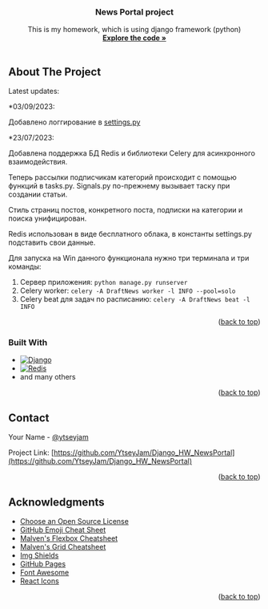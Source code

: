 
  <h3 align="center">News Portal project</h3>

  <p align="center">
    This is my homework, which is using django framework (python)
    <br />
    <a href="https://github.com/YtseyJam/Django_HW_NewsPortal/tree/master/DraftNews"><strong>Explore the code »</strong></a>
    <br />
    <br />

  </p>
</div>

<!-- TABLE OF CONTENTS 
<details>
  <summary>Table of Contents</summary>
  <ol>
    <li>
      <a href="#about-the-project">About The Project</a>
      <ul>
        <li><a href="#built-with">Built With</a></li>
      </ul>
    </li>
    <li>
      <a href="#getting-started">Getting Started</a>
      <ul>
        <li><a href="#prerequisites">Prerequisites</a></li>
        <li><a href="#installation">Installation</a></li>
      </ul>
    </li>
    <li><a href="#usage">Usage</a></li>
    <li><a href="#roadmap">Roadmap</a></li>
    <li><a href="#contributing">Contributing</a></li>
    <li><a href="#license">License</a></li>
    <li><a href="#contact">Contact</a></li>
    <li><a href="#acknowledgments">Acknowledgments</a></li>
  </ol>
</details>
-->


<!-- ABOUT THE PROJECT -->
## About The Project

Latest updates:

*03/09/2023:

Добавлено логгирование в [settings.py](https://github.com/YtseyJam/Django_HW_NewsPortal/blob/master/DraftNews/DraftNews/settings.py)



*23/07/2023:


Добавлена поддержка БД Redis и библиотеки Celery для асинхронного взаимодействия.


Теперь рассылки подписчикам категорий происходит с помощью функций в tasks.py. Signals.py по-прежнему вызывает таску при создании статьи.

<!--Затронуты/созданы файлы: 

<a href="https://github.com/YtseyJam/Django_HW_NewsPortal/blob/main/DraftNews/DraftNews/__init__.py"><strong>__init__.py</strong></a>

<a href="https://github.com/YtseyJam/Django_HW_NewsPortal/blob/main/DraftNews/newsportal/signals.py"><strong>signals.py</strong></a>

<a href="https://github.com/YtseyJam/Django_HW_NewsPortal/blob/main/DraftNews/DraftNews/celery.py"><strong>celery.py</strong></a>

<a href="https://github.com/YtseyJam/Django_HW_NewsPortal/blob/main/DraftNews/newsportal/tasks.py"><strong>tasks.py</strong></a>-->

Стиль страниц постов, конкретного поста, подписки на категории и поиска унифицирован.

Redis использован в виде бесплатного облака, в константы settings.py подставить свои данные.

Для запуска на Win данного функционала нужно три терминала и три команды:

1. Сервер приложения: `python manage.py runserver`
2. Celery worker: `celery -A DraftNews worker -l INFO --pool=solo`
3. Celery beat для задач по расписанию: `celery -A DraftNews beat -l INFO`

<p align="right">(<a href="#readme-top">back to top</a>)</p>



### Built With

* [![Django][Django.url]][Django-url]
* [![Redis][Redis.url]][Redis-url]
* and many others
<p align="right">(<a href="#readme-top">back to top</a>)</p>



<!-- GETTING STARTED 
## Getting Started

Здесь будут инструкции по запуску...

### Prerequisites

Что понадобится установить
* ...
  ```..
  ...
  ```

### Installation

_Инуструкции в процессе_

1. ...
2. ...
   ```sh
   ...
   ```
3. ...
   ```sh
   ...
   ```
4. ...
   ```js
   ...
   ```

<p align="right">(<a href="#readme-top">back to top</a>)</p>
-->


<!-- USAGE EXAMPLES 
## Usage



<p align="right">(<a href="#readme-top">back to top</a>)</p>
-->


<!-- ROADMAP 
## Roadmap

- [x] Add Changelog
- [x] Add back to top links
- [ ] Add Additional Templates w/ Examples
- [ ] Add "components" document to easily copy & paste sections of the readme
- [ ] Multi-language Support
    - [ ] Chinese
    - [ ] Spanish

See the [open issues](https://github.com/othneildrew/Best-README-Template/issues) for a full list of proposed features (and known issues).

<p align="right">(<a href="#readme-top">back to top</a>)</p>
-->


<!-- CONTRIBUTING 
## Contributing

Contributions are what make the open source community such an amazing place to learn, inspire, and create. Any contributions you make are **greatly appreciated**.

If you have a suggestion that would make this better, please fork the repo and create a pull request. You can also simply open an issue with the tag "enhancement".
Don't forget to give the project a star! Thanks again!

1. Fork the Project
2. Create your Feature Branch (`git checkout -b feature/AmazingFeature`)
3. Commit your Changes (`git commit -m 'Add some AmazingFeature'`)
4. Push to the Branch (`git push origin feature/AmazingFeature`)
5. Open a Pull Request

<p align="right">(<a href="#readme-top">back to top</a>)</p>
-->


<!-- LICENSE 
## License

Distributed under the MIT License. See `LICENSE.txt` for more information.

<p align="right">(<a href="#readme-top">back to top</a>)</p>
-->


<!-- CONTACT -->
## Contact

Your Name - [@ytseyjam](https://t.me/ytseyjam) <!--- email@example.com-->

Project Link: [https://github.com/YtseyJam/Django_HW_NewsPortal](https://github.com/YtseyJam/Django_HW_NewsPortal)

<p align="right">(<a href="#readme-top">back to top</a>)</p>



<!-- ACKNOWLEDGMENTS -->
## Acknowledgments


* [Choose an Open Source License](https://choosealicense.com)
* [GitHub Emoji Cheat Sheet](https://www.webpagefx.com/tools/emoji-cheat-sheet)
* [Malven's Flexbox Cheatsheet](https://flexbox.malven.co/)
* [Malven's Grid Cheatsheet](https://grid.malven.co/)
* [Img Shields](https://shields.io)
* [GitHub Pages](https://pages.github.com)
* [Font Awesome](https://fontawesome.com)
* [React Icons](https://react-icons.github.io/react-icons/search)

<p align="right">(<a href="#readme-top">back to top</a>)</p>



<!-- MARKDOWN LINKS & IMAGES -->
<!-- https://www.markdownguide.org/basic-syntax/#reference-style-links -->
[contributors-shield]: https://img.shields.io/github/contributors/othneildrew/Best-README-Template.svg?style=for-the-badge
[contributors-url]: https://github.com/othneildrew/Best-README-Template/graphs/contributors
[forks-shield]: https://img.shields.io/github/forks/othneildrew/Best-README-Template.svg?style=for-the-badge
[forks-url]: https://github.com/othneildrew/Best-README-Template/network/members
[stars-shield]: https://img.shields.io/github/stars/othneildrew/Best-README-Template.svg?style=for-the-badge
[stars-url]: https://github.com/othneildrew/Best-README-Template/stargazers
[issues-shield]: https://img.shields.io/github/issues/othneildrew/Best-README-Template.svg?style=for-the-badge
[issues-url]: https://github.com/othneildrew/Best-README-Template/issues
[license-shield]: https://img.shields.io/github/license/othneildrew/Best-README-Template.svg?style=for-the-badge
[license-url]: https://github.com/othneildrew/Best-README-Template/blob/master/LICENSE.txt
[linkedin-shield]: https://img.shields.io/badge/-LinkedIn-black.svg?style=for-the-badge&logo=linkedin&colorB=555
[linkedin-url]: https://linkedin.com/in/othneildrew
[product-screenshot]: images/screenshot.png
[Next.js]: https://img.shields.io/badge/next.js-000000?style=for-the-badge&logo=nextdotjs&logoColor=white
[Next-url]: https://nextjs.org/
[React.js]: https://img.shields.io/badge/React-20232A?style=for-the-badge&logo=react&logoColor=61DAFB
[React-url]: https://reactjs.org/
[Vue.js]: https://img.shields.io/badge/Vue.js-35495E?style=for-the-badge&logo=vuedotjs&logoColor=4FC08D
[Vue-url]: https://vuejs.org/
[Angular.io]: https://img.shields.io/badge/Angular-DD0031?style=for-the-badge&logo=angular&logoColor=white
[Angular-url]: https://angular.io/
[Svelte.dev]: https://img.shields.io/badge/Svelte-4A4A55?style=for-the-badge&logo=svelte&logoColor=FF3E00
[Svelte-url]: https://svelte.dev/
[Laravel.com]: https://img.shields.io/badge/Laravel-FF2D20?style=for-the-badge&logo=laravel&logoColor=white
[Laravel-url]: https://laravel.com
[Bootstrap.com]: https://img.shields.io/badge/Bootstrap-563D7C?style=for-the-badge&logo=bootstrap&logoColor=white
[Bootstrap-url]: https://getbootstrap.com
[JQuery.com]: https://img.shields.io/badge/jQuery-0769AD?style=for-the-badge&logo=jquery&logoColor=white
[JQuery-url]: https://jquery.com 
[Django.url]: https://img.shields.io/badge/Django-f
[Django-url]: https://www.djangoproject.com/
[Redis.url]: https://img.shields.io/badge/Redis-red
[Redis-url]: https://redis.io/
